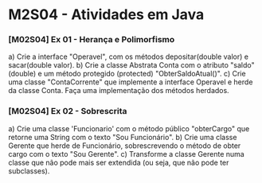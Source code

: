 # M2S04 - Atividades em Java

### [M02S04] Ex 01 - Herança e Polimorfismo

a) Crie a interface "Operavel", com os métodos depositar(double valor) e sacar(double valor).
b) Crie a classe Abstrata Conta com o atributo "saldo" (double) e um método protegido (protected) "ObterSaldoAtual()".
c) Crie uma classe "ContaCorrente" que implemente a interface Operavel e herde da classe Conta. Faça uma implementação dos métodos herdados.

### [M02S04] Ex 02 - Sobrescrita

a) Crie uma classe 'Funcionario' com o método público "obterCargo" que retorne uma String com o texto "Sou Funcionário".
b) Crie uma classe Gerente que herde de Funcionário, sobrescrevendo o método de obter cargo com o texto "Sou Gerente".
c) Transforme a classe Gerente numa classe que não pode mais ser extendida (ou seja, que não pode ter subclasses).

